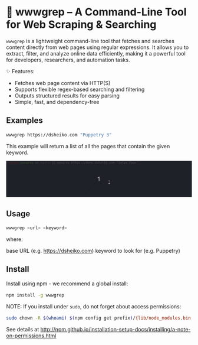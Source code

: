 # 🔎 wwwgrep – A Command-Line Tool for Web Scraping & Searching

`wwwgrep` is a lightweight command-line tool that fetches and searches content directly from web pages using regular expressions. It allows you to extract, filter, and analyze online data efficiently, making it a powerful tool for developers, researchers, and automation tasks.

✨ Features:

- Fetches web page content via HTTP(S)
- Supports flexible regex-based searching and filtering
- Outputs structured results for easy parsing
- Simple, fast, and dependency-free

## Examples

```sh
wwwgrep https://dsheiko.com "Puppetry 3"
```

This example will return a list of all the pages that contain the given keyword.

![Example](https://github.com/dsheiko/wwwgrep/blob/master/docs/wwwgrep.gif)

## Usage

```sh
wwwgrep <url> <keyword>
```

where:

<url>           base URL (e.g. https://dsheiko.com)
<keyword>       keyword to look for (e.g. Puppetry)

## Install

Install using npm - we recommend a global install:

```sh
npm install -g wwwgrep
```

NOTE: If you install under `sudo`, do not forget about access permissions:
```sh
sudo chown -R $(whoami) $(npm config get prefix)/{lib/node_modules,bin,share}
```
See details at http://npm.github.io/installation-setup-docs/installing/a-note-on-permissions.html
